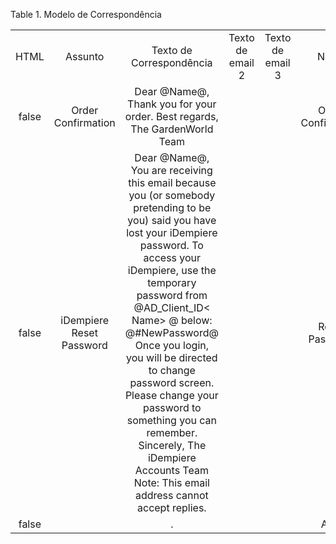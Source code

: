 <div id="d542041e1" class="table">

<div class="table-title">

Table 1. Modelo de
Correspondência

</div>

<div class="table-contents">

|       |                          |                                                                                                                                                                                                                                                                                                                                                                                                                                                                    |                  |                  |                    |                           |
| :---: | :----------------------: | :----------------------------------------------------------------------------------------------------------------------------------------------------------------------------------------------------------------------------------------------------------------------------------------------------------------------------------------------------------------------------------------------------------------------------------------------------------------: | :--------------: | :--------------: | :----------------: | :-----------------------: |
| HTML  |         Assunto          |                                                                                                                                                                                                                      Texto de Correspondência                                                                                                                                                                                                                      | Texto de email 2 | Texto de email 3 |        Nome        | Modelo de Correspondência |
| false |    Order Confirmation    |                                                                                                                                                                                             Dear @Name@, Thank you for your order. Best regards, The GardenWorld Team                                                                                                                                                                                              |                  |                  | Order Confirmation |            100            |
| false | iDempiere Reset Password | Dear @Name@, You are receiving this email because you (or somebody pretending to be you) said you have lost your iDempiere password. To access your iDempiere, use the temporary password from @AD\_Client\_ID\< Name\> @ below: @\#NewPassword@ Once you login, you will be directed to change password screen. Please change your password to something you can remember. Sincerely, The iDempiere Accounts Team Note: This email address cannot accept replies. |                  |                  |   Reset Password   |          200000           |
| false |                          |                                                                                                                                                                                                                                 .                                                                                                                                                                                                                                  |                  |                  |        Alan        |          5000000          |

</div>

</div>
